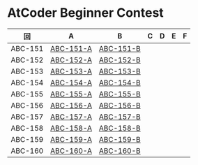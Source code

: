 # AtCoder Beginner Contest

| 回 | A | B | C | D | E | F |
|:---:|:---:|:---:|:---:|:---:|:---:|:---:|
| ABC-151 | [ABC-151-A](ABC-151-A.py) | [ABC-151-B](ABC-151-B.py) |  |  |  |  |
| ABC-152 | [ABC-152-A](ABC-152-A.py) | [ABC-152-B](ABC-152-B.py) |  |  |  |  |
| ABC-153 | [ABC-153-A](ABC-153-A.py) | [ABC-153-B](ABC-153-B.py) |  |  |  |  |
| ABC-154 | [ABC-154-A](ABC-154-A.py) | [ABC-154-B](ABC-154-B.py) |  |  |  |  |
| ABC-155 | [ABC-155-A](ABC-155-A.py) | [ABC-155-B](ABC-155-B.py) |  |  |  |  |
| ABC-156 | [ABC-156-A](ABC-156-A.py) | [ABC-156-B](ABC-156-B.py) |  |  |  |  |
| ABC-157 | [ABC-157-A](ABC-157-A.py) | [ABC-157-B](ABC-157-B.py) |  |  |  |  |
| ABC-158 | [ABC-158-A](ABC-158-A.py) | [ABC-158-B](ABC-158-B.py) |  |  |  |  |
| ABC-159 | [ABC-159-A](ABC-159-A.py) | [ABC-159-B](ABC-159-B.py) |  |  |  |  |
| ABC-160 | [ABC-160-A](ABC-160-A.py) | [ABC-160-B](ABC-160-B.py) |  |  |  |  |
